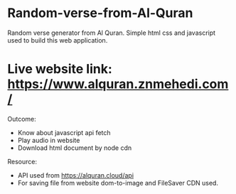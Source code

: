 # Random-verse-from-Al-Quran

Random verse generator from Al Quran.
Simple html css and javascript used to build 
this web application.

# Live website link: https://www.alquran.znmehedi.com/

Outcome:
* Know about javascript api fetch
* Play audio in website
* Download html document by node cdn

Resource:
* API used from https://alquran.cloud/api
* For saving file from website dom-to-image and FileSaver CDN used.
